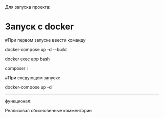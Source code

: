 Для запуска проекта:

# Запуск с docker

#При первом запуске ввести команду

docker-compose up -d --build

docker exec app bash

composer i

#При следующем запуске

docker-compose up -d

___

функционал:

Реализовал обыкновенные комментарии
